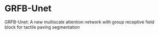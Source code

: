 # GRFB-Unet
GRFB-Unet: A new multiscale attention network with group receptive field block for tactile paving segmentation
